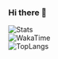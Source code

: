 ### Hi there 👋
![Stats](https://github-readme-stats.vercel.app/api?username=chordp&show_icons=true&theme=outrun)  
![WakaTime](https://github-readme-stats.vercel.app/api/wakatime?username=chordp&layout=compact&show_icons=true&theme=outrun)  
![TopLangs](https://github-readme-stats.vercel.app/api/top-langs?username=chordp&layout=compact&show_icons=true&theme=outrun)  
<!--
**Chordp/chordp** is a ✨ _special_ ✨ repository because its `README.md` (this file) appears on your GitHub profile.

Here are some ideas to get you started:

- 🔭 I’m currently working on ...
- 🌱 I’m currently learning ...
- 👯 I’m looking to collaborate on ...
- 🤔 I’m looking for help with ...
- 💬 Ask me about ...
- 📫 How to reach me: ...
- 😄 Pronouns: ...
- ⚡ Fun fact: ...
-->
